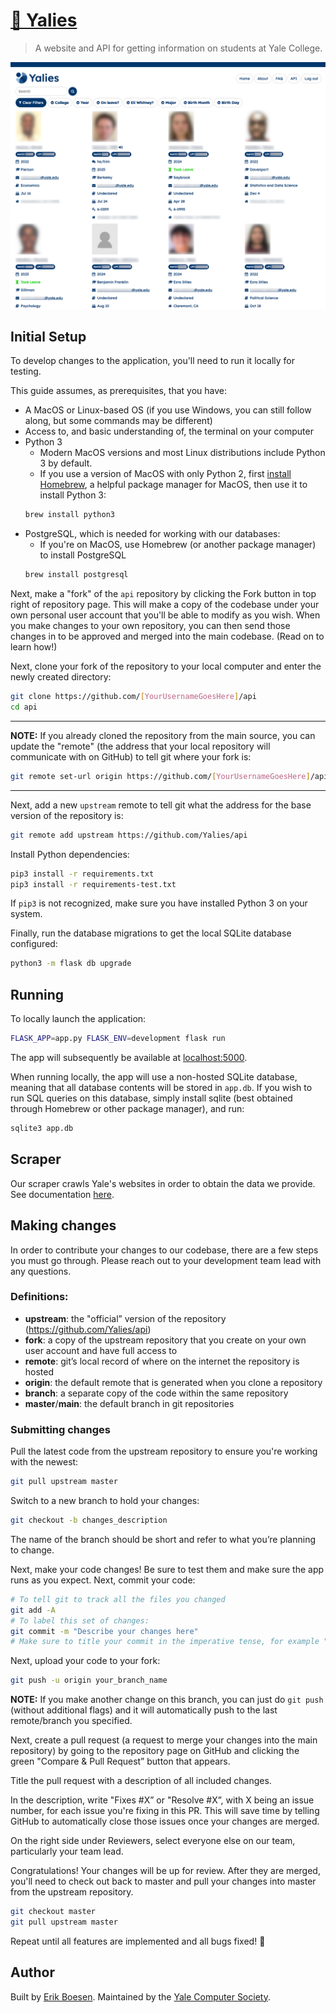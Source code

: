 # [👥 Yalies](https://yalies.io)

> A website and API for getting information on students at Yale College.

![Screenshot](screenshot.png)

## Initial Setup
To develop changes to the application, you'll need to run it locally for testing.

This guide assumes, as prerequisites, that you have:
* A MacOS or Linux-based OS (if you use Windows, you can still follow along, but some commands may be different)
* Access to, and basic understanding of, the terminal on your computer
* Python 3
    * Modern MacOS versions and most Linux distributions include Python 3 by default.
    * If you use a version of MacOS with only Python 2, first [install Homebrew](https://brew.sh/#install), a helpful package manager for MacOS, then use it to install Python 3:
    ```sh
    brew install python3
    ```
* PostgreSQL, which is needed for working with our databases:
    * If you're on MacOS, use Homebrew (or another package manager) to install PostgreSQL
    ```sh
    brew install postgresql
    ```


Next, make a "fork" of the `api` repository by clicking the Fork button in top right of repository page. This will make a copy of the codebase under your own personal user account that you'll be able to modify as you wish. When you make changes to your own repository, you can then send those changes in to be approved and merged into the main codebase. (Read on to learn how!)

Next, clone your fork of the repository to your local computer and enter the newly created directory:
```sh
git clone https://github.com/[YourUsernameGoesHere]/api
cd api
```
---
**NOTE:** If you already cloned the repository from the main source, you can update the "remote" (the address that your local repository will communicate with on GitHub) to tell git where your fork is:
```sh
git remote set-url origin https://github.com/[YourUsernameGoesHere]/api
```
---

Next, add a new `upstream` remote to tell git what the address for the base version of the repository is:
```sh
git remote add upstream https://github.com/Yalies/api
```

Install Python dependencies:
```sh
pip3 install -r requirements.txt
pip3 install -r requirements-test.txt
```

If `pip3` is not recognized, make sure you have installed Python 3 on your system.

Finally, run the database migrations to get the local SQLite database configured:
```sh
python3 -m flask db upgrade
```

## Running
To locally launch the application:
```sh
FLASK_APP=app.py FLASK_ENV=development flask run
```
The app will subsequently be available at [localhost:5000](http://localhost:5000).

When running locally, the app will use a non-hosted SQLite database, meaning that all database contents will be stored in `app.db`. If you wish to run SQL queries on this database, simply install sqlite (best obtained through Homebrew or other package manager), and run:
```sh
sqlite3 app.db
```

## Scraper
Our scraper crawls Yale's websites in order to obtain the data we provide. See documentation [here](app/scraper/README.md).

## Making changes
In order to contribute your changes to our codebase, there are a few steps you must go through. Please reach out to your development team lead with any questions.

### Definitions:
* **upstream**: the "official” version of the repository (https://github.com/Yalies/api)
* **fork**: a copy of the upstream repository that you create on your own user account and have full access to
* **remote**: git’s local record of where on the internet the repository is hosted
* **origin**: the default remote that is generated when you clone a repository
* **branch**: a separate copy of the code within the same repository
* **master**/**main**: the default branch in git repositories

### Submitting changes
Pull the latest code from the upstream repository to ensure you're working with the newest:
```sh
git pull upstream master
```
Switch to a new branch to hold your changes:
```sh
git checkout -b changes_description
```
The name of the branch should be short and refer to what you’re planning to change.

Next, make your code changes! Be sure to test them and make sure the app runs as you expect.
Next, commit your code:
```sh
# To tell git to track all the files you changed
git add -A
# To label this set of changes:
git commit -m "Describe your changes here"
# Make sure to title your commit in the imperative tense, for example "Add new features” instead of "Added…", "Adding…", etc.
```
Next, upload your code to your fork:
```sh
git push -u origin your_branch_name
```
**NOTE:** If you make another change on this branch, you can just do `git push` (without additional flags) and it will automatically push to the last remote/branch you specified.

Next, create a pull request (a request to merge your changes into the main repository) by going to the repository page on GitHub and clicking the green "Compare & Pull Request” button that appears.

Title the pull request with a description of all included changes.

In the description, write "Fixes #X” or "Resolve #X”, with X being an issue number, for each issue you're fixing in this PR. This will save time by telling GitHub to automatically close those issues once your changes are merged.

On the right side under Reviewers, select everyone else on our team, particularly your team lead.

Congratulations! Your changes will be up for review. After they are merged, you'll need to check out back to master and pull your changes into master from the upstream repository.
```sh
git checkout master
git pull upstream master
```
Repeat until all features are implemented and all bugs fixed! :slightly_smiling_face:

## Author
Built by [Erik Boesen](https://github.com/ErikBoesen). Maintained by the <a href="https://yalecompsociety.com">Yale Computer Society</a>.
